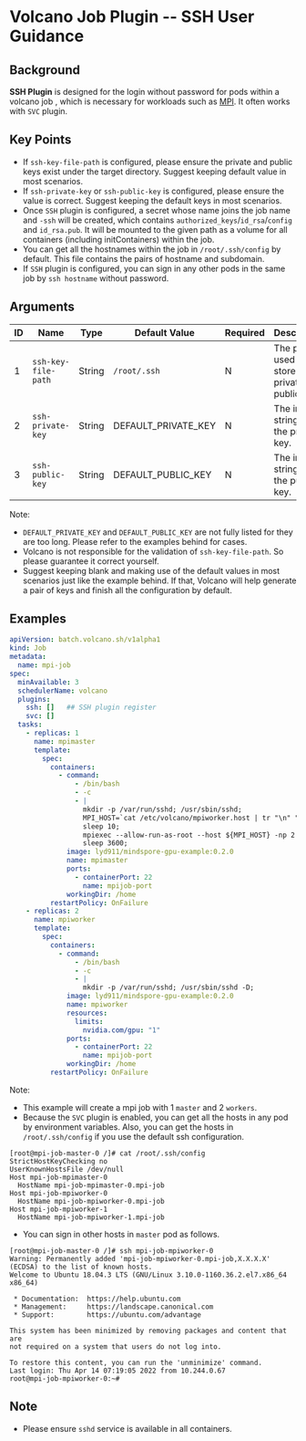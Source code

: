 # Volcano Job Plugin -- SSH User Guidance

## Background
**SSH Plugin** is designed for the login without password for pods within a volcano job , which is necessary for workloads 
such as [MPI](https://www.open-mpi.org/). It often works with `SVC` plugin.

## Key Points
* If `ssh-key-file-path` is configured, please ensure the private and public keys exist under the target directory.
Suggest keeping default value in most scenarios.
* If `ssh-private-key` or `ssh-public-key` is configured, please ensure the value is correct. Suggest keeping the default
keys in most scenarios.
* Once `SSH` plugin is configured, a secret whose name joins the job name and `-ssh` will be created, which contains
`authorized_keys`/`id_rsa`/`config` and `id_rsa.pub`. It will be mounted to the given path as a volume for all containers
(including initContainers) within the job.
* You can get all the hostnames within the job in `/root/.ssh/config` by default. This file contains the pairs of hostname
and subdomain.
* If `SSH` plugin is configured, you can sign in any other pods in the same job by `ssh hostname` without password.

## Arguments
| ID  | Name                 | Type   | Default Value       | Required | Description                                         | Example                                                                                                                                                                                                                                                                                                                                                                                                                                                                                                                                                                                                                                                                                                                                                                                                                                                                                                                                                                                                                                                                                                                                                                                                                                                                                                                                                                                                                                                                                                                                                                                                                                                                                                                                                                                               |
|-----|----------------------|--------|---------------------|----------|-----------------------------------------------------|-------------------------------------------------------------------------------------------------------------------------------------------------------------------------------------------------------------------------------------------------------------------------------------------------------------------------------------------------------------------------------------------------------------------------------------------------------------------------------------------------------------------------------------------------------------------------------------------------------------------------------------------------------------------------------------------------------------------------------------------------------------------------------------------------------------------------------------------------------------------------------------------------------------------------------------------------------------------------------------------------------------------------------------------------------------------------------------------------------------------------------------------------------------------------------------------------------------------------------------------------------------------------------------------------------------------------------------------------------------------------------------------------------------------------------------------------------------------------------------------------------------------------------------------------------------------------------------------------------------------------------------------------------------------------------------------------------------------------------------------------------------------------------------------------------|
| 1   | `ssh-key-file-path`  | String | `/root/.ssh`        | N        | The path used to store ssh private and public keys. | ssh: ["--ssh-key-file-path=/home/user/.ssh"]                                                                                                                                                                                                                                                                                                                                                                                                                                                                                                                                                                                                                                                                                                                                                                                                                                                                                                                                                                                                                                                                                                                                                                                                                                                                                                                                                                                                                                                                                                                                                                                                                                                                                                                                                          |
| 2   | `ssh-private-key`    | String | DEFAULT_PRIVATE_KEY | N        | The input string of the private key.                | ssh: ["--ssh-private-key=-----BEGIN RSA PRIVATE KEY-----\nMIIEpAIBAAKCAQEAyeyZjWDx5Na9bw1f61M4s+QlLT/kyrB37AR2j5Sb/A9hvJak\nLNQQpNC+KVfYNl4jePG+6lwHqye//pcC9+0SWsHWwgaahjMLnAthR2k8JAakNA9x\nV/wHz0YU99OKEetaOuxXpWZPXCHX0zuQO87YbdKzRbgxACirM3Phkwr7XLtQtWZk\nyXG34CQXZQWgBIS1Fl+PlGOpVpOPnWoZPMpbAK74i/Tz4sP8Zhqc6dya1hrbUwY3\nYfMZNYXpaAw7wWVjq8grfs0+Fl3SxHrzTXge2m+eZAZ6iPJ8cX4uYKxi0ZmxpM/a\ngI6Mmjq0MU75Vxpq22LaUvHIpOfX5UxhkrsxlwIDAQABAoIBAQDGOuIb6zpNn4rl\nBMpPqamW4LimjX08hrWUHGWQWyIu96LJk1GlOKMGSm8FA1odNZm5WApG5QYaPrG7\na+DcJ/7G3ljIrdbxPBd/n6RmiKcj7ukwuqBY8fFwyKo5CZEYOmagRfldRO1P02Gf\n22+jZ1MNrbWVElf4gfRgVLj0s+lEhFkzhi+QGMmMpjEJnnG98xxVGEvWMw1rnKJm\n3Gi771Gltbg3GuEPs3IeoBgba3EaHmSxJnBivAL4zsO8UUCAXB13cUiXx8qO7y1e\nCSWSenRmK2ugbL6v0co12O0n0pxF9xlJ6fALdRWzpJsFlN3ttkY9N5GrQc/pVjOa\nvqa172RRAoGBAOSAIMNLT6QjgYDk5Z7ZxjNnxH/lMso+cx6bxk9YMKRrw0fDQh8m\ncBAihXhuntCPDGhrzQ+Anqx4jJVDFqac0xBck90a8LmmzD0q72eDTCYPouDWe6DL\nJQAc/HDmIC13sADEXmGW3c0Qn4hjBnMd89ouYj7ZajU2sED2irPPc/HLAoGBAOI5\nruL4Q0FarGrP3a9z9EDrVJsK2OfSTaJ7rhZ+uvB838svbHU+4mEYPhx4PCwvrYyi\nFn4hyau003ZmLc1qTABjmwcO/PPiYyoRHJDUIIhiIyIL+id/G53uG2eTzqYtU6uS\nnAIB2rKwwhU8ek+zbJBLu5uxuxlf4mdZITdkwtXlAoGBALH3RQ02A9JgQQYFwP2G\nucLhx/6goX05RGoLg1na4w+8Sr0Cy+X9BvzaFkAlUBY5w700cOLpFyxXO48pUGP1\n8sFkiVmFGQZPbfUaEpn5ff6K4R3ijyk97xR2fvrjkR44gOEoECZL3XZQwx/zmFti\nccF1rNksdnb5oC8IliDTq4cfAoGANyy6asECJj5nLuXju5ccS3kZ+XZ70I6KQMbJ\nftMJ5P2P146JdU8RB31SKL9qbZxzR4mA0uKKvUYtDQN+yErUnoOsm9wb9Z+RcAEc\nZnZWOO02hGdHa7qkkbAxHuH91KnZbk8jnZm2LT7PFz7Y1fd80vSlnSOL7nRkU7B5\nWXlJy8ECgYA4g0wc0Jq8c1Q0FulMkOQqYRDXaDo34987L+mZ70i/RtdkKjK/IKJ9\n18UDCyEaDPD0BWBJGPejZkY8UD6FBG/5k7wNIbT7hHLRSRlw4iRmVX2hRVXrXzD8\nvc86Qyg2iG0JqkMAvRdH40amPKp5bW4VcfcvQo4TSsI972u12rgwtg==\n-----END RSA PRIVATE KEY-----\n"] |
| 3   | `ssh-public-key`     | String | DEFAULT_PUBLIC_KEY  | N        | The input string of the public key.                 | ssh: ["--ssh-public-key=ssh-rsa AAAAB3NzaC1yc2EAAAADAQABAAABAQDJ7JmNYPHk1r1vDV/rUziz5CUtP+TKsHfsBHaPlJv8D2G8lqQs1BCk0L4pV9g2XiN48b7qXAerJ7/+lwL37RJawdbCBpqGMwucC2FHaTwkBqQ0D3FX/AfPRhT304oR61o67FelZk9cIdfTO5A7ztht0rNFuDEAKKszc+GTCvtcu1C1ZmTJcbfgJBdlBaAEhLUWX4+UY6lWk4+dahk8ylsArviL9PPiw/xmGpzp3JrWGttTBjdh8xk1heloDDvBZWOryCt+zT4WXdLEevNNeB7ab55kBnqI8nxxfi5grGLRmbGkz9qAjoyaOrQxTvlXGmrbYtpS8cik59flTGGSuzGX root@aiplatform"]                                                                                                                                                                                                                                                                                                                                                                                                                                                                                                                                                                                                                                                                                                                                                                                                                                                                                                                                                                                                                                                                                                                                                                                                                                                                                                                                                                |

Note:
* `DEFAULT_PRIVATE_KEY` and `DEFAULT_PUBLIC_KEY` are not fully listed for they are too long. Please refer to the examples
behind for cases.
* Volcano is not responsible for the validation of `ssh-key-file-path`. So please guarantee it correct yourself.
* Suggest keeping blank and making use of the default values in most scenarios just like the example behind. If that,
Volcano will help generate a pair of keys and finish all the configuration by default.

## Examples
```yaml
apiVersion: batch.volcano.sh/v1alpha1
kind: Job
metadata:
  name: mpi-job
spec:
  minAvailable: 3
  schedulerName: volcano
  plugins:
    ssh: []   ## SSH plugin register
    svc: []
  tasks:
    - replicas: 1
      name: mpimaster
      template:
        spec:
          containers:
            - command:
                - /bin/bash
                - -c
                - |
                  mkdir -p /var/run/sshd; /usr/sbin/sshd;
                  MPI_HOST=`cat /etc/volcano/mpiworker.host | tr "\n" ","`;
                  sleep 10;
                  mpiexec --allow-run-as-root --host ${MPI_HOST} -np 2 --prefix /usr/local/openmpi-3.1.5 python /tmp/gpu-test.py;
                  sleep 3600;
              image: lyd911/mindspore-gpu-example:0.2.0
              name: mpimaster
              ports:
                - containerPort: 22
                  name: mpijob-port
              workingDir: /home
          restartPolicy: OnFailure
    - replicas: 2
      name: mpiworker
      template:
        spec:
          containers:
            - command:
                - /bin/bash
                - -c
                - |
                  mkdir -p /var/run/sshd; /usr/sbin/sshd -D; 
              image: lyd911/mindspore-gpu-example:0.2.0
              name: mpiworker
              resources:
                limits:
                  nvidia.com/gpu: "1"
              ports:
                - containerPort: 22
                  name: mpijob-port
              workingDir: /home
          restartPolicy: OnFailure
```
Note:
* This example will create a mpi job with 1 `master` and 2 `workers`.
* Because the `SVC` plugin is enabled, you can get all the hosts in any pod by environment variables. Also, you can get
the hosts in `/root/.ssh/config` if you use the default ssh configuration.
```
[root@mpi-job-master-0 /]# cat /root/.ssh/config
StrictHostKeyChecking no
UserKnownHostsFile /dev/null
Host mpi-job-mpimaster-0
  HostName mpi-job-mpimaster-0.mpi-job
Host mpi-job-mpiworker-0
  HostName mpi-job-mpiworker-0.mpi-job
Host mpi-job-mpiworker-1
  HostName mpi-job-mpiworker-1.mpi-job
```
* You can sign in other hosts in `master` pod as follows.
```
[root@mpi-job-master-0 /]# ssh mpi-job-mpiworker-0
Warning: Permanently added 'mpi-job-mpiworker-0.mpi-job,X.X.X.X' (ECDSA) to the list of known hosts.
Welcome to Ubuntu 18.04.3 LTS (GNU/Linux 3.10.0-1160.36.2.el7.x86_64 x86_64)

 * Documentation:  https://help.ubuntu.com
 * Management:     https://landscape.canonical.com
 * Support:        https://ubuntu.com/advantage

This system has been minimized by removing packages and content that are
not required on a system that users do not log into.

To restore this content, you can run the 'unminimize' command.
Last login: Thu Apr 14 07:19:05 2022 from 10.244.0.67
root@mpi-job-mpiworker-0:~# 
```
## Note
* Please ensure `sshd` service is available in all containers.